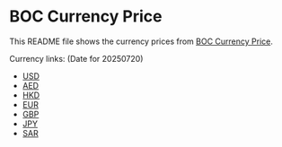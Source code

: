 # BOC Currency Price

This README file shows the currency prices from [BOC Currency Price](https://www.boc.cn/sourcedb/whpj/).

Currency links: (Date for 20250720)

- [USD](https://bocurrencyprice.techina.science/BOC_CURRENCY_PRICE/USD/20250720.json)
- [AED](https://bocurrencyprice.techina.science/BOC_CURRENCY_PRICE/AED/20250720.json)
- [HKD](https://bocurrencyprice.techina.science/BOC_CURRENCY_PRICE/HKD/20250720.json)
- [EUR](https://bocurrencyprice.techina.science/BOC_CURRENCY_PRICE/EUR/20250720.json)
- [GBP](https://bocurrencyprice.techina.science/BOC_CURRENCY_PRICE/GBP/20250720.json)
- [JPY](https://bocurrencyprice.techina.science/BOC_CURRENCY_PRICE/JPY/20250720.json)
- [SAR](https://bocurrencyprice.techina.science/BOC_CURRENCY_PRICE/SAR/20250720.json)
